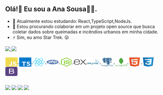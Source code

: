 ## Olá!🖖 Eu sou a Ana Sousa👩‍💻.
- 🌱 Atualmente estou estudando: React,TypeScript,NodeJs.
- 👯 Estou procurando colaborar em um projeto open source que busca coletar dados sobre queimadas e incêndios urbanos em minha cidade.
- ⚡ Sim, eu amo Star Trek. 😜

<div>
  <a href="https://github.com/AnaSousa314">
  <img height="180em" src="https://github-readme-stats.vercel.app/api?username=AnaSousa314&show_icons=true&theme=algolia&include_all_commits=true&count_private=true"/>
  <img height="180em" src="https://github-readme-stats.vercel.app/api/top-langs/?username=AnaSousa314&layout=compact&langs_count=7&theme=algolia"/>
</div>
 <div style="display: inline_block"><br>
  <img align="center" alt="Ana-Js" height="30" width="40" src="https://raw.githubusercontent.com/devicons/devicon/master/icons/javascript/javascript-plain.svg">
  <img align="center" alt="Ana-Ts" height="30" width="40" src="https://raw.githubusercontent.com/devicons/devicon/master/icons/typescript/typescript-plain.svg">
  <img align="center" alt="Ana-React" height="30" width="40" src="https://raw.githubusercontent.com/devicons/devicon/master/icons/react/react-original.svg">
  <img align="center" alt="Ana-PHP" height="30" width="40" src="https://raw.githubusercontent.com/devicons/devicon/master/icons/php/php-plain.svg">
   <img align="center" alt="Ana-NodeJs" height="30" width="40" src="https://raw.githubusercontent.com/devicons/devicon/master/icons/nodejs/nodejs-plain.svg">
   <img align="center" alt="Ana-Express" height="30" width="40" src="https://raw.githubusercontent.com/devicons/devicon/master/icons/express/express-original.svg">
    <img align="center" alt="Ana-MySQL" height="30" width="40" src="https://raw.githubusercontent.com/devicons/devicon/master/icons/mysql/mysql-plain-wordmark.svg">
   <img align="center" alt="Ana-Postgresql" height="30" width="40" src="https://raw.githubusercontent.com/devicons/devicon/master/icons/postgresql/postgresql-plain-wordmark.svg">
     <img align="center" alt="Ana-MongoDB" height="30" width="40" src="https://raw.githubusercontent.com/devicons/devicon/master/icons/mongodb/mongodb-plain-wordmark.svg">
   <img align="center" alt="Ana-HTML" height="30" width="40" src="https://raw.githubusercontent.com/devicons/devicon/master/icons/html5/html5-original.svg">
  <img align="center" alt="Ana-CSS" height="30" width="40" src="https://raw.githubusercontent.com/devicons/devicon/master/icons/css3/css3-original.svg">
   <img align="center" alt="Ana-Bootstrap" height="30" width="40" src="https://raw.githubusercontent.com/devicons/devicon/master/icons/bootstrap/bootstrap-plain.svg">
</div>
  
  ## 
  
  <div>
  
  <a href = "mailto:anasousa314@outlook.com"><img src="https://img.shields.io/badge/Microsoft_Outlook-0078D4?style=for-the-badge&logo=microsoft-outlook&logoColor=white" target="_blank"></a>
  <a href="https://www.linkedin.com/in/anasousadev" target="_blank"><img src="https://img.shields.io/badge/-LinkedIn-%230077B5?style=for-the-badge&logo=linkedin&logoColor=white" target="_blank"></a> 
  <a href="https://github.com/AnaSousa314" target="_blank"><img src="https://img.shields.io/badge/GitHub-100000?style=for-the-badge&logo=github&logoColor=white" target="_blank"></a>
    <a href="https://gitlab.com/AnaSousa314" target="_blank"><img src="https://img.shields.io/badge/GitLab-330F63?style=for-the-badge&logo=gitlab&logoColor=white" target="_blank"></a>
  </div>

<!--
**AnaSousa314/AnaSousa314** is a ✨ _special_ ✨ repository because its `README.md` (this file) appears on your GitHub profile.

Here are some ideas to get you started:

- 🔭 I’m currently working on ...
- 🌱 I’m currently learning ...
- 👯 I’m looking to collaborate on ...
- 🤔 I’m looking for help with ...
- 💬 Ask me about ...
- 📫 How to reach me: ...
- 😄 Pronouns: ...
- ⚡ Fun fact: ...
-->

